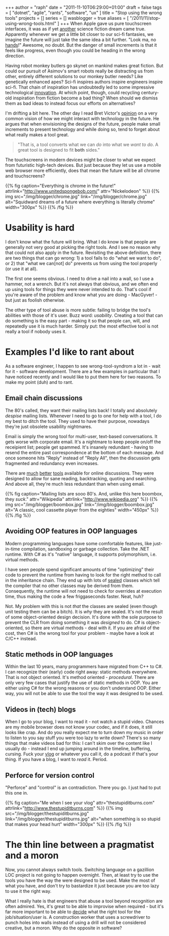 +++
author = "raph"
date = "2011-11-10T06:29:00+01:00"
draft = false
tags = [ "dotnet", "agile", "rants", "software", "ux" ]
title = "Stop using the wrong tools"
projects = []
series = []
wasblogger = true
aliases = [ "/2011/11/stop-using-wrong-tools.html" ]
+++
When Apple gave us pure touchscreen interfaces, it was as if yet [another](http://screenrant.com/tech-terminator-iron-man-is-here-brusimm-7985/all/1/) science fiction dream came true. Apparently whenever we get a little bit closer to our sci-fi fantasies, we imagine the future will just take the same idea a bit further. "Look ma, no [hands](http://www.ted.com/talks/john_underkoffler_drive_3d_data_with_a_gesture.html)!" Awesome, no doubt. But the danger of small increments is that it feels like progress, even though you could be heading in the wrong direction.

Having robot monkey butlers go skynet on mankind makes great fiction. But could our pursuit of Asimov's smart robots really be distracting us from other, entirely different solutions to our monkey butler needs? Like genetically enhanced apes? Sci-fi inspires authors inspire engineers inspire sci-fi. That chain of inspiration has undoubtedly led to some impressive technological [innovation](http://www.youtube.com/watch?v=Bmglbk_Op64). At which point, though, could recycling century-old inspiration from fiction become a bad thing? When should we dismiss them as bad ideas to instead focus our efforts on alternatives? 

I'm drifting a bit here. The other day I read Bret Victor's [opinion](http://worrydream.com/ABriefRantOnTheFutureOfInteractionDesign/) on a very common vision of how we might interact with technology in the future. He argues that when envisioning the designs of the future, people make small increments to present technology and while doing so, tend to forget about what really makes a tool great.

> "That is, a tool converts what we can *do* into what we *want to do*. A great tool is designed to fit **both** sides."

The touchscreens in modern devices might be closer to what we expect from futuristic high-tech devices. But just because they let us use a mobile web browser more efficiently, does that mean the future will be all chrome and touchscreens? 

{{% fig caption="Everything is chrome in the future!" attrlink="http://www.unitedspongebob.com/" attr="Nickelodeon" %}}
{{% img src="/img/blogger/chrome.jpg" link="/img/blogger/chrome.jpg" alt="Squidward dreams of a future where everything is literally chrome" width="300px" %}}
{{% /fig %}}

# Usability is hard
I don't know what the future will bring. What I do know is that people are generally not very good at picking the right tools. And I see no reason why that could not also apply in the future. Revisiting the above definition, there are two things that can go wrong: 1) a tool fails to do "what we want to do", or 2) that "what we can[not] do" prevents us from using the tool properly (or use it at all).

The first one seems obvious. I need to drive a nail into a wall, so I use a hammer, not a wrench. But it's not always that obvious, and we often end up using tools for things they were never intended to do. That's cool if you're aware of the problem and know what you are doing - MacGyver! - but just as foolish otherwise.

The other type of tool abuse is more subtle: failing to bridge the tool's abilities with those of it's user. Buzz word: *usability*. Creating a tool that can do something is the easy part - making it so that people can, will, and repeatedly use it is much harder. Simply put: the most effective tool is not really a tool if nobody uses it.

# Examples I'd like to rant about
As a software engineer, I happen to see wrong-tool-syndrom a lot in - wait for it - software development. There are a few examples in particular that I have noticed recently and I would like to put them here for two reasons. To make my point (duh) and to rant.

## Email chain discussions
The 80's called, they want their mailing lists back! I totally and absolutely *despise* mailing lists. Whenever I need to go to one for help with a tool, I do my best to ditch the tool. They used to have their purpose, nowadays they're just obsolete usability nightmares.

Email is simply the wrong tool for multi-user, text-based conversations. It gets worse with corporate email. It's a nightmare to keep people on/off the receipient list; people get spammed. It's insanely redundant - having to resend the entire past correspondence at the bottom of each message. And once someone hits "Reply" instead of "Reply All", then the discussion gets fragmented and redundancy even increases.

There are [much](http://xmpp.org/extensions/xep-0045.html) [better](http://trac-hacks.org/wiki/DiscussionPlugin) [tools](http://www.coordino.com/) available for online discussions. They were designed to allow for sane reading, backtracking, quoting and searching. And above all, they're much less redundant than when using email.

{{% fig caption="Mailing lists are sooo 80's. And, unlike this here boombox, they *suck*." attr="Wikipedia" attrlink="http://www.wikipedia.org" %}}
{{% img src="/img/blogger/boombox.jpg" link="/img/blogger/boombox.jpg" alt="A classic, cool cassette player from the eighties" width="450px" %}}
{{% /fig %}}

## Avoiding OOP features in OOP languages
Modern programming languages have some comfortable features, like just-in-time compilation, sandboxing or garbage collection. Take the .NET runtime. With C# as it's "native" language, it supports polymorphism, i.e. virtual methods.

I have seen people spend significant amounts of time "optimizing" their code to prevent the runtime from having to look for the right method to call in the inheritance chain. They end up with lots of [sealed](http://msdn.microsoft.com/en-us/library/88c54tsw%28v=VS.100%29.aspx) classes which tell the compiler that no other classes may be derived from them. Consequently, the runtime will not need to check for overrides at execution time, thus making the code a few friggaseconds faster. Neat, huh?

Not. My problem with this is not *that* the classes are sealed (even though unit testing them can be a bitch). It is *why* they are sealed. It's not the result of some object-oriented design decision. It's done with the sole purpose to prevent the CLR from doing something it was *designed* to do. C# is object-oriented, so there are virtual methods - deal with it. If you are afraid of the cost, then C# is the wrong tool for your problem - maybe have a look at C/C++ instead.

## Static methods in OOP languages
Within the last 10 years, many programmers have migrated from C++ to C#. I can recognize their (early) code right away: static methods everywhere. That is not object oriented. It's method oriented - *procedural*. There are only very few cases that justify the use of static methods in OOP. You are either using C# for the wrong reasons or you don't understand OOP. Either way, you will not be able to use the tool the way it was designed to be used.

## Videos in (tech) blogs
When I go to your blog, I want to read it - not watch a stupid video. Chances are my mobile browser does not know your codec, and if it does, it still looks like crap. And do you really expect me to turn down my music in order to listen to you say stuff you were too lazy to write down? There's so many things that make videos bad for this: I can't skim over the content like I usually do - instead I end up jumping around in the timeline, buffering, cursing. Fuck your [vlog](http://de.wikipedia.org/wiki/Vlog) or whatever you call it, do a podcast if that's your thing. If you have a blog, I want to *read* it. Period.

## Perforce for version control
"Perforce" and "control" is an contradiction. There you go. I just had to put this one in.

{{% fig caption="Me when I see your vlog" attr="thestupiditburns.com" attrlink="http://www.thestupiditburns.com" %}}
{{% img src="/img/blogger/thestupiditburns.jpg" link="/img/blogger/thestupiditburns.jpg" alt="when something is so stupid that makes your head hurt" width="300px" %}}
{{% /fig %}}

# The thin line between a pragmatist and a moron
Now, you cannot always switch tools. Switching language on a gazillion LOC project is not going to happen overnight. Then, at least try to use the tools you have the way the were designed to be used. Make the most of what you have, and don't try to bastardize it just because you are too lazy to use it the right way. 

What I really hate is that engineers that abuse a tool beyond recognition are often admired. Yes, it's great to be able to improvise when required - but it's far more important to be able to [decide](http://www.engineyard.com/blog/2011/the-number-one-trait-of-a-great-developer/) what the right tool for the job/situation/user is. A construction worker that uses a screwdriver to punch holes into walls instead of using a drill will not be considered creative, but a moron. Why do the opposite in software?
